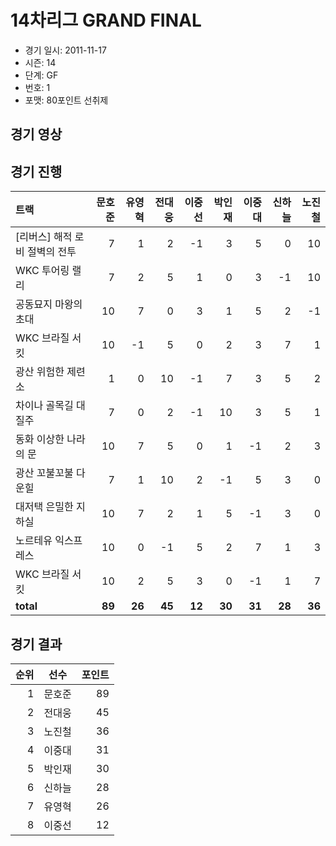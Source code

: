 # 14차리그 GRAND FINAL

- 경기 일시: 2011-11-17
- 시즌: 14
- 단계: GF
- 번호: 1
- 포맷: 80포인트 선취제





## 경기 영상
## 경기 진행

| 트랙 | 문호준 | 유영혁 | 전대웅 | 이중선 | 박인재 | 이중대 | 신하늘 | 노진철 |
|:---|---:|---:|---:|---:|---:|---:|---:|---:|
| [리버스] 해적 로비 절벽의 전투 | 7 | 1 | 2 | -1 | 3 | 5 | 0 | 10 |
| WKC 투어링 랠리 | 7 | 2 | 5 | 1 | 0 | 3 | -1 | 10 |
| 공동묘지 마왕의 초대 | 10 | 7 | 0 | 3 | 1 | 5 | 2 | -1 |
| WKC 브라질 서킷 | 10 | -1 | 5 | 0 | 2 | 3 | 7 | 1 |
| 광산 위험한 제련소 | 1 | 0 | 10 | -1 | 7 | 3 | 5 | 2 |
| 차이나 골목길 대질주 | 7 | 0 | 2 | -1 | 10 | 3 | 5 | 1 |
| 동화 이상한 나라의 문 | 10 | 7 | 5 | 0 | 1 | -1 | 2 | 3 |
| 광산 꼬불꼬불 다운힐 | 7 | 1 | 10 | 2 | -1 | 5 | 3 | 0 |
| 대저택 은밀한 지하실 | 10 | 7 | 2 | 1 | 5 | -1 | 3 | 0 |
| 노르테유 익스프레스 | 10 | 0 | -1 | 5 | 2 | 7 | 1 | 3 |
| WKC 브라질 서킷 | 10 | 2 | 5 | 3 | 0 | -1 | 1 | 7 |
| __total__ | __89__ | __26__ | __45__ | __12__ | __30__ | __31__ | __28__ | __36__ |




## 경기 결과

| 순위 | 선수 | 포인트 |
|---:|:---:|---:|
| 1 | 문호준 | 89 |
| 2 | 전대웅 | 45 |
| 3 | 노진철 | 36 |
| 4 | 이중대 | 31 |
| 5 | 박인재 | 30 |
| 6 | 신하늘 | 28 |
| 7 | 유영혁 | 26 |
| 8 | 이중선 | 12 |

